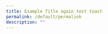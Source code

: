 ```yaml
---
title: Example Title again test toast
permalink: /default/permalink
description: ""
---
```
















































